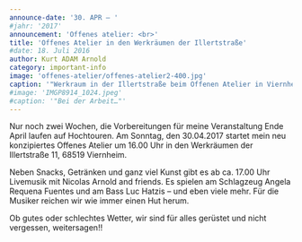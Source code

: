 ```yaml
---
announce-date: '30. APR – '
#jahr: '2017'
announcement: 'Offenes atelier: <br>'
title: 'Offenes Atelier in den Werkräumen der Illertstraße'
#date: 18. Juli 2016
author: Kurt ADAM Arnold
category: important-info
image: 'offenes-atelier/offenes-atelier2-400.jpg'
caption: '"Werkraum in der Illertstraße beim Offenen Atelier in Viernheim"'
#image: 'IMGP8914_1024.jpeg'
#caption: '"Bei der Arbeit…"'
---
```


Nur noch zwei Wochen, die Vorbereitungen für meine Veranstaltung Ende April laufen auf Hochtouren. Am Sonntag, den 30.04.2017 startet mein neu konzipiertes Offenes Atelier um 16.00 Uhr in den Werkräumen der Illertstraße 11, 68519 Viernheim.

Neben Snacks, Getränken und ganz viel Kunst gibt es ab ca. 17.00 Uhr Livemusik mit Nicolas Arnold and friends. Es spielen am Schlagzeug Angela Requena Fuentes und am Bass Luc Hatzis – und eben viele mehr. Für die Musiker reichen wir wie immer einen Hut herum.

Ob gutes oder schlechtes Wetter, wir sind für alles gerüstet und nicht vergessen, weitersagen!!
